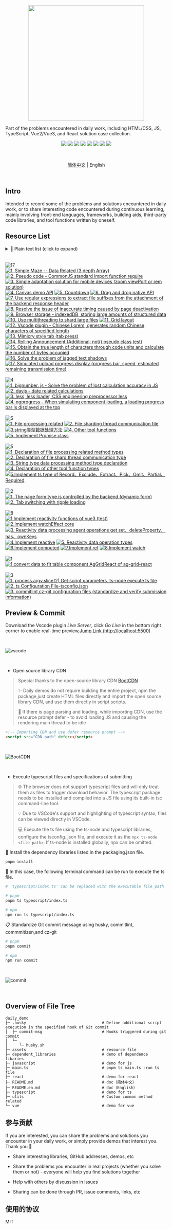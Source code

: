 <p align='center'>
  <img src='./assets/svg/daily_demo.svg' width='360'/>
</p>

Part of the problems encountered in daily work, including HTML/CSS, JS, TypeScript, Vue2/Vue3, and React solution case collection.

<p align="center">
   <img src='https://img.shields.io/badge/node-v18.14.2-brightgreen?logo=nodedotjs'/>
   <img src='https://img.shields.io/badge/pnpm-v9.4.0-brightgreen?logo=pnpm'/>
   <img src='https://img.shields.io/badge/typescript-v5.5.4-blue?logo=typescript'/>
   <img src='https://img.shields.io/badge/vue-v2.7.8_|_v3_+-blue?logo=vuedotjs'/>
   <img src='https://img.shields.io/badge/react-v18_+-eee?logo=react'/>
   <img src='https://img.shields.io/badge/html-fff?logo=html5'/>
   <img src='https://img.shields.io/badge/css-fff?logo=css3&logoColor=blue'/>
   <img src='https://img.shields.io/badge/javascript-fff?logo=javascript&logoColor=blue'/>
</p>

<br/>

<p align='center'>
  <a href='./README.md'>简体中文</a> | English
</p>

<br/>

## Intro

Intended to record some of the problems and solutions encountered in daily work, or to share interesting code encountered during continuous learning, mainly involving front-end languages, frameworks, building aids, third-party code libraries, and tool functions written by oneself.

## Resource List

<!--detail-start-->
<p>
<details><summary>📝 Plain text list (click to expand) </summary><br/><h3>html/css js（17）</h3><ul><li><a href="./javascript/game-maze/index.html">1. Simple Maze -- Data Related (3 depth Array)</a></li><li><a href="./javascript/pseudo-code/commonjs-require.js">2. Pseudo code - CommonJS standard import function require</a></li><li> <a href="./javascript/small-case/adaptation.html">3. Simple adaptation solution for mobile devices (zoom viewPort or rem solution)</a></li><li><a href="./javascript/small-case/canvas.html">4. Canvas demo API</a></li><li><a href="./javascript/small-case/countdown.html">5. Countdown</a></li><li><a href="./javascript/small-case/dragbleApi.html">6. Drag and drop native API</a></li><li><a href="./javascript/small-case/file-suffix.html">7. Use regular expressions to extract file suffixes from the attachment of the backend response header</a></li><li><a href="./javascript/small-case/inaccurate-timing.html">8. Resolve the issue of inaccurate timing caused by page deactivation</a></li><li><a href="./javascript/small-case/indexedDB.html">9. Browser storage - indexedDB, storing large amounts of structured data</a></li><li><a href="./javascript/small-case/largeFile-chunks.html">10. Use multithreading to shard large files</a></li><li><a href="./javascript/small-case/layout-grid.html">11. Grid layout</a></li><li><a href="./javascript/small-case/lorem.html">12. Vscode plugin - Chinese Lorem, generates random Chinese characters of specified length</a></li><li><a href="./javascript/small-case/mimeticStyle.html">13. Mimicry style tab (tab press)</a></li><li><a href="./javascript/small-case/scrollingNotice.html">14. Rolling Announcement (Additional: not() pseudo class test)</a></li><li><a href="./javascript/small-case/strBytes.html">15. Obtain the true length of characters through code units and calculate the number of bytes occupied</a></li><li><a href="./javascript/small-case/text-stroke.html">16. Solve the problem of jagged text shadows</a></li><li><a href="./javascript/small-case/upload-progress.html">17. Simulated upload progress display (progress bar, speed, estimated remaining transmission time)</a></li></ul><h3>Dependency Library (4)</h3><ul><li><a href="./dependent_libraries/bignumber.html">1. bignumber. js - Solve the problem of lost calculation accuracy in JS</a></li><li><a href="./dependent_libraries/dayjs.html">2. dayjs - date related calculations</a></li><li><a href="./dependent_libraries/index.less">3. less, less loader, CSS engineering preprocessor less</a></li><li><a href="./dependent_libraries/nprogress.html">4. ngprogress - When simulating component loading, a loading progress bar is displayed at the top</a></li></ul><h3>Custom Tool Functions (5)</h3><ul><li><a href="./utils/fileHandler.js">1. File processing related</a></li><li><a href="./utils/fileWorker.js">2. File sharding thread communication file</a></li><li><a href="./utils/string.js">3. Processing methods for string type data</a></li><li><a href="./utils/index.js">4. Other tool functions</a></li><li><a href="./utils/myPromise.js">5. Implement Promise class</a></li></ul><h3>Typescript（5）</h3><ul><li><a href="./typescript/types/fileHandler.d.ts">1. Declaration of file processing related method types</a></li><li><a href="./typescript/types/fileWorker.d.ts">2. Declaration of file shard thread communication type</a></li><li><a href="./typescript/types/string.d.ts">3. String type data processing method type declaration</a></li><li><a href="./typescript/types/index.d.ts">4. Declaration of other tool function types</a></li><li><a href="./typescript/type_tool/index.d.ts">5.Implement ts type of Record、Exclude、Extract、Pick、Omit、Partial、Required</a></li></ul><h3>vue2（2）</h3><ul><li><a href="./vue/vue2/DynamicForm/index.html">1. The page form type is controlled by the backend (dynamic form)</a></li><li><a href="./vue/vue2/TabWithLoading/index.html">2. Tab switching with ripple loading</a></li></ul><h3>vue3（8）</h3><ul><li><a href="./vue/vue3/vueProxy/test.html">1.Implement reactivity functions of vue3 (test)</a></li><li><a href="./vue/vue3/vueProxy/core/effect.js">2.Implement watchEffect core</a></li><li><a href="./vue/vue3/vueProxy/core/handler.js">3. Reactivity data processing agent operations get set、deleteProperty、has、ownKeys</a></li><li><a href="./vue/vue3/vueProxy/core/reactive.js">4.Implement reactive</a></li><li><a href="./vue/vue3/vueProxy/types/operationType.js">5. Reactivity data operation types</a></li><li><a href="./vue/vue3/vueProxy/computed.js">6.Implement computed</a></li><li><a href="./vue/vue3/vueProxy/ref.js">7.Implement ref</a></li><li><a href="./vue/vue3/vueProxy/watch.js">8.Implement watch</a></li></ul><h3>react（1）</h3><ul><li><a href="./react/data/ag-grid-react-data.html">1.convert data to fit table component AgGridReact of ag-grid-react</a></li></ul><h3>Build and submit tool configuration (3)</h3><ul><li><a href="./typescript/scripts/ts-node.ts">1. process.argv.slice(2) Get script parameters, ts-node execute ts file</a></li><li><a href="./typescript/tsconfig.json">2. ts Configuration File-tsconfig.json</a></li><li><a href="./commitlint.config.cjs">3. commitlint,cz-git configuration files (standardize and verify submission information)</a></li></ul></details><br/><br/><img src="https://img.shields.io/badge/html%2Fcss%20js-17-1890ff " alt="17"/><br><a href="./javascript/game-maze/index.html" target="_blank"><img src="https://img.shields.io/badge/1.%20Simple%20Maze%20--%20Data%20Related%20(3%20depth%20Array)-1890ff " alt="1. Simple Maze -- Data Related (3 depth Array)"/></a> <a href="./javascript/pseudo-code/commonjs-require.js" target="_blank"><img src="https://img.shields.io/badge/2.%20Pseudo%20code%20--%20CommonJS%20standard%20import%20function%20require-1890ff " alt="2. Pseudo code - CommonJS standard import function require"/></a> <a href="./javascript/small-case/adaptation.html" target="_blank"><img src="https://img.shields.io/badge/3.%20Simple%20adaptation%20solution%20for%20mobile%20devices%20(zoom%20viewPort%20or%20rem%20solution)-1890ff " alt="3. Simple adaptation solution for mobile devices (zoom viewPort or rem solution)"/></a> <a href="./javascript/small-case/canvas.html" target="_blank"><img src="https://img.shields.io/badge/4.%20Canvas%20demo%20API-1890ff " alt="4. Canvas demo API"/></a> <a href="./javascript/small-case/countdown.html" target="_blank"><img src="https://img.shields.io/badge/5.%20Countdown-1890ff " alt="5. Countdown"/></a> <a href="./javascript/small-case/dragbleApi.html" target="_blank"><img src="https://img.shields.io/badge/6.%20Drag%20and%20drop%20native%20API-1890ff " alt="6. Drag and drop native API"/></a> <a href="./javascript/small-case/file-suffix.html" target="_blank"><img src="https://img.shields.io/badge/7.%20Use%20regular%20expressions%20to%20extract%20file%20suffixes%20from%20the%20attachment%20of%20the%20backend%20response%20header-1890ff " alt="7. Use regular expressions to extract file suffixes from the attachment of the backend response header"/></a> <a href="./javascript/small-case/inaccurate-timing.html" target="_blank"><img src="https://img.shields.io/badge/8.%20Resolve%20the%20issue%20of%20inaccurate%20timing%20caused%20by%20page%20deactivation-1890ff " alt="8. Resolve the issue of inaccurate timing caused by page deactivation"/></a> <a href="./javascript/small-case/indexedDB.html" target="_blank"><img src="https://img.shields.io/badge/9.%20Browser%20storage%20--%20indexedDB%2C%20storing%20large%20amounts%20of%20structured%20data-1890ff " alt="9. Browser storage - indexedDB, storing large amounts of structured data"/></a> <a href="./javascript/small-case/largeFile-chunks.html" target="_blank"><img src="https://img.shields.io/badge/10.%20Use%20multithreading%20to%20shard%20large%20files-1890ff " alt="10. Use multithreading to shard large files"/></a> <a href="./javascript/small-case/layout-grid.html" target="_blank"><img src="https://img.shields.io/badge/11.%20Grid%20layout-1890ff " alt="11. Grid layout"/></a> <a href="./javascript/small-case/lorem.html" target="_blank"><img src="https://img.shields.io/badge/12.%20Vscode%20plugin%20--%20Chinese%20Lorem%2C%20generates%20random%20Chinese%20characters%20of%20specified%20length-1890ff " alt="12. Vscode plugin - Chinese Lorem, generates random Chinese characters of specified length"/></a> <a href="./javascript/small-case/mimeticStyle.html" target="_blank"><img src="https://img.shields.io/badge/13.%20Mimicry%20style%20tab%20(tab%20press)-1890ff " alt="13. Mimicry style tab (tab press)"/></a> <a href="./javascript/small-case/scrollingNotice.html" target="_blank"><img src="https://img.shields.io/badge/14.%20Rolling%20Announcement%20(Additional%3A%20not()%20pseudo%20class%20test)-1890ff " alt="14. Rolling Announcement (Additional: not() pseudo class test)"/></a> <a href="./javascript/small-case/strBytes.html" target="_blank"><img src="https://img.shields.io/badge/15.%20Obtain%20the%20true%20length%20of%20characters%20through%20code%20units%20and%20calculate%20the%20number%20of%20bytes%20occupied-1890ff " alt="15. Obtain the true length of characters through code units and calculate the number of bytes occupied"/></a> <a href="./javascript/small-case/text-stroke.html" target="_blank"><img src="https://img.shields.io/badge/16.%20Solve%20the%20problem%20of%20jagged%20text%20shadows-1890ff " alt="16. Solve the problem of jagged text shadows"/></a> <a href="./javascript/small-case/upload-progress.html" target="_blank"><img src="https://img.shields.io/badge/17.%20Simulated%20upload%20progress%20display%20(progress%20bar%2C%20speed%2C%20estimated%20remaining%20transmission%20time)-1890ff " alt="17. Simulated upload progress display (progress bar, speed, estimated remaining transmission time)"/></a> <br/><br/><img src="https://img.shields.io/badge/Dependency%20Library-4-08979c " alt="4"/><br><a href="./dependent_libraries/bignumber.html" target="_blank"><img src="https://img.shields.io/badge/1.%20bignumber.%20js%20--%20Solve%20the%20problem%20of%20lost%20calculation%20accuracy%20in%20JS-08979c " alt="1. bignumber. js - Solve the problem of lost calculation accuracy in JS"/></a> <a href="./dependent_libraries/dayjs.html" target="_blank"><img src="https://img.shields.io/badge/2.%20dayjs%20--%20date%20related%20calculations-08979c " alt="2. dayjs - date related calculations"/></a> <a href="./dependent_libraries/index.less" target="_blank"><img src="https://img.shields.io/badge/3.%20less%2C%20less%20loader%2C%20CSS%20engineering%20preprocessor%20less-08979c " alt="3. less, less loader, CSS engineering preprocessor less"/></a> <a href="./dependent_libraries/nprogress.html" target="_blank"><img src="https://img.shields.io/badge/4.%20ngprogress%20--%20When%20simulating%20component%20loading%2C%20a%20loading%20progress%20bar%20is%20displayed%20at%20the%20top-08979c " alt="4. ngprogress - When simulating component loading, a loading progress bar is displayed at the top"/></a> <br/><br/><img src="https://img.shields.io/badge/Custom%20Tool%20Functions-5-d9901a " alt="5"/><br><a href="./utils/fileHandler.js" target="_blank"><img src="https://img.shields.io/badge/1.%20File%20processing%20related-d9901a " alt="1. File processing related"/></a> <a href="./utils/fileWorker.js" target="_blank"><img src="https://img.shields.io/badge/2.%20File%20sharding%20thread%20communication%20file-d9901a " alt="2. File sharding thread communication file"/></a> <a href="./utils/string.js" target="_blank"><img src="https://img.shields.io/badge/3.%20Processing%20methods%20for%20string%20type%20data-d9901a " alt="3.string类型数据处理方法"/></a> <a href="./utils/index.js" target="_blank"><img src="https://img.shields.io/badge/4.%20Other%20tool%20functions-d9901a " alt="4. Other tool functions"/></a> <a href="./utils/myPromise.js" target="_blank"><img src="https://img.shields.io/badge/5.%20Implement%20Promise%20class-d9901a " alt="5. Implement Promise class"/></a> <br/><br/><img src="https://img.shields.io/badge/Typescript-5-blue " alt="5"/><br><a href="./typescript/types/fileHandler.d.ts" target="_blank"><img src="https://img.shields.io/badge/1.%20Declaration%20of%20file%20processing%20related%20method%20types-blue " alt="1. Declaration of file processing related method types"/></a> <a href="./typescript/types/fileWorker.d.ts" target="_blank"><img src=https://img.shields.io/badge/2.%20Declaration%20of%20file%20shard%20thread%20communication%20type-blue " alt="2. Declaration of file shard thread communication type"/></a> <a href="./typescript/types/string.d.ts" target="_blank"><img src=https://img.shields.io/badge/3.%20String%20type%20data%20processing%20method%20type%20declaration-blue " alt="3. String type data processing method type declaration"/></a> <a href="./typescript/types/index.d.ts" target="_blank"><img src=https://img.shields.io/badge/4.%20Declaration%20of%20other%20tool%20function%20types-blue " alt="4. Declaration of other tool function types"/></a> <a href="./typescript/type_tool/index.d.ts" target="_blank"><img src=https://img.shields.io/badge/5.Implement%20ts%20type%20of%20Record%E3%80%81Exclude%E3%80%81Extract%E3%80%81Pick%E3%80%81Omit%E3%80%81Partial%E3%80%81Required-blue " alt="5.Implement ts type of Record、Exclude、Extract、Pick、Omit、Partial、Required"/></a> <br/><br/><img src="https://img.shields.io/badge/vue2-2-389e0d " alt="2"/><br><a href="./vue/vue2/DynamicForm/index.html" target="_blank"><img src=https://img.shields.io/badge/1.%20The%20page%20form%20type%20is%20controlled%20by%20the%20backend%20(dynamic%20form)-389e0d " alt="1. The page form type is controlled by the backend (dynamic form)"/></a> <a href="./vue/vue2/TabWithLoading/index.html" target="_blank"><img src="https://img.shields.io/badge/2.%20Tab%20switching%20with%20ripple%20loading-389e0d " alt="2. Tab switching with ripple loading"/></a> <br/><br/><img src="https://img.shields.io/badge/vue3-8-389e0d " alt="8"/><br><a href="./vue/vue3/vueProxy/test.html" target="_blank"><img src="https://img.shields.io/badge/1.Implement%20reactivity%20functions%20of%20vue3%20(test)-389e0d " alt="1.Implement reactivity functions of vue3 (test)"/></a> <a href="./vue/vue3/vueProxy/core/effect.js" target="_blank"><img src=https://img.shields.io/badge/2.Implement%20watchEffect%20core-389e0d " alt="2.Implement watchEffect core"/></a> <a href="./vue/vue3/vueProxy/core/handler.js" target="_blank"><img src="https://img.shields.io/badge/3.%20Reactivity%20data%20processing%20agent%20operations%20get%20set%E3%80%81deleteProperty%E3%80%81has%E3%80%81ownKeys-389e0d " alt="3. Reactivity data processing agent operations get set、deleteProperty、has、ownKeys"/></a> <a href="./vue/vue3/vueProxy/core/reactive.js" target="_blank"><img src="https://img.shields.io/badge/4.Implement%20reactive-389e0d " alt="4.Implement reactive"/></a> <a href="./vue/vue3/vueProxy/types/operationType.js" target="_blank"><img src="https://img.shields.io/badge/5.%20Reactivity%20data%20operation%20types-389e0d " alt="5. Reactivity data operation types"/></a> <a href="./vue/vue3/vueProxy/computed.js" target="_blank"><img src="https://img.shields.io/badge/6.Implement%20computed-389e0d " alt="6.Implement computed"/></a> <a href="./vue/vue3/vueProxy/ref.js" target="_blank"><img src="https://img.shields.io/badge/6.Implement%20ref-389e0d " alt="7.Implement ref"/></a> <a href="./vue/vue3/vueProxy/watch.js" target="_blank"><img src="https://img.shields.io/badge/6.Implement%20watch-389e0d " alt="8.Implement watch"/></a> <br/><br/><img src="https://img.shields.io/badge/react-1-722ede " alt="1"/><br><a href="./react/data/ag-grid-react-data.html" target="_blank"><img src="https://img.shields.io/badge/1.convert%20data%20to%20fit%20table%20component%20AgGridReact%20of%20ag--grid--react-722ede " alt="1.convert data to fit table component AgGridReact of ag-grid-react"/></a> <br/><br/><img src="https://img.shields.io/badge/Build%20and%20submit%20tool%20configuration-3-eb2f96 " alt="3"/><br><a href="./typescript/scripts/ts-node.ts" target="_blank"><img src="https://img.shields.io/badge/1.%20process.argv.slice(2)%20Get%20script%20parameters%2C%20ts--node%20execute%20ts%20file-eb2f96 " alt="1. process.argv.slice(2) Get script parameters, ts-node execute ts file"/></a> <a href="./typescript/tsconfig.json" target="_blank"><img src="https://img.shields.io/badge/2.%20ts%20Configuration%20File--tsconfig.json-eb2f96 " alt="2. ts Configuration File-tsconfig.json"/></a> <a href="./commitlint.config.cjs" target="_blank"><img src="https://img.shields.io/badge/3.%20commitlint%2Ccz--git%20configuration%20files%20(standardize%20and%20verify%20submission%20information)-eb2f96 " alt="3. commitlint,cz-git configuration files (standardize and verify submission information)"/></a>
</p>
<!--detail-end-->

## Preview & Commit

Download the Vscode plugin _Live Server_, click _Go Live_ in the bottom right corner to enable real-time preview,[Jump Link (http://localhost:5500)](http://localhost:5500)

<br/>

![vscode](./assets/imgs/vscode-live-server-extension.png)

<br/>

- Open source library CDN

> Special thanks to the open-source library CDN [BootCDN](https://www.bootcdn.cn/)
>
> ✨ Daily demos do not require building the entire project, npm the package,just create HTML files directly and import the open source library CDN, and use them directly in script scripts.
>
> 🚀 If there is page parsing and loading, while importing CDN, use the resource prompt defer - to avoid loading JS and causing the rendering main thread to be idle

```html
<!-- Importing CDN and use defer resource prompt -->
<script src="CDN path" defer></script>
```

<br/>

![BootCDN](./assets/imgs/bootcdn.png)

<br/>

- Execute typescript files and specifications of submitting

> 🌐 The browser does not support typescript files and will only treat them as files to trigger download behavior. The typescript package needs to be installed and compiled into a JS file using its built-in tsc command-line tool.
>
> 💡 Due to VSCode's support and highlighting of typescript syntax, files can be viewed directly in VSCode.
>
> 💻 Execute the ts file using the ts-node and typescript libraries, configure the tsconfig. json file, and execute it as the `npx ts-node <file path>`. If ts-node is installed globally, npx can be omitted.

🚀 Install the dependency libraries listed in the packaging.json file.

```bash
pnpm install
```

🧩 In this case, the following terminal command can be run to execute the ts file.

```bash
# 'typescript/index.ts' can be replaced with the executable file path

# pnpm
pnpm ts typescript/index.ts

# npm
npm run ts typescript/index.ts
```

📋 Standardize Git commit message using husky, commitlint, commmitizen,and cz-git

```bash
# pnpm
pnpm commit

# npm
npm run commit

```

<br/>

![commit](./assets/imgs/types-commit.gif)

<br/>

## Overview of File Tree

```text
daily_demo
├─ .husky                                 # Define additional script execution in the specified hook of Git commit
│  ├─ commit-msg                          # Hooks triggered during git commit
│  └─ _
│     └─ husky.sh
├─ assets                                 # resource file
├─ dependent_libraries                    # demo of dependence libaries
├─ javascript                             # demo for js
├─ main.ts                                # pnpm ts main.ts -run ts file
├─ react                                  # demo for react
├─ README.md                              # doc（简体中文）
├─ README.en.md                           # doc（English）
├─ typescript                             # demo for ts
├─ utils                                  # Custom common method related
└─ vue                                    # demo for vue

```

## 参与贡献

If you are interested, you can share the problems and solutions you encounter in your daily work, or simply provide demos that interest you. Thank you 💖

- Share interesting libraries, GitHub addresses, demos, etc

- Share the problems you encounter in real projects (whether you solve them or not) - everyone will help you find solutions together

- Help with others by discussion in issues

- Sharing can be done through PR, issue comments, links, etc

## 使用的协议

MIT
